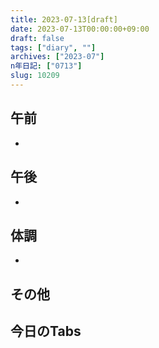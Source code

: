 ```yaml
---
title: 2023-07-13[draft]
date: 2023-07-13T00:00:00+09:00
draft: false
tags: ["diary", ""]
archives: ["2023-07"]
n年日記: ["0713"]
slug: 10209
---
```

## 午前
- 
## 午後
- 
## 体調
- 
## その他
## 今日のTabs